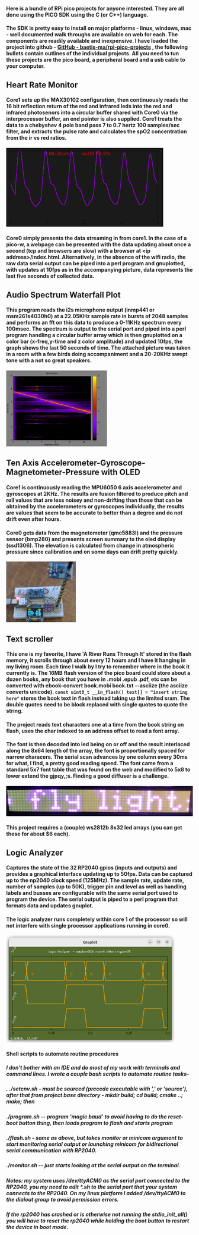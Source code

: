#### Here is a bundle of RPi pico projects for anyone interested. They are all done using the PICO SDK using the C (or C++) language.

#### The SDK is pretty easy to install on major platforms - linux, windows, mac - well documented walk throughs are available on web for each. The components are readily available and inexpensive. I have loaded the project into github - [GitHub - baetis-ma/rpi-pico-projects](https://github.com/baetis-ma/rpi-pico-projects/tree/master) , the following bullets contain outlines of the individual projects. All you need to tun these projects are the pico board, a peripheral board and a usb cable to your computer.

## Heart Rate Monitor

#### Core1 sets up the MAX30102 configuration, then continuously reads the 16 bit reflection return of the red and infrared leds into the red and infrared photosenors into a circular buffer shared with Core0 via the interprocessor buffer, an end pointer is also supplied. Core1 treats the data to a chebyshev 4 pole band pass 7 to 0.7 hertz 100 samples/sec filter, and extracts the pulse rate and calculates the spO2 concentration from the ir vs red ratios.

<img title="" src="https://github.com/baetis-ma/rpi-pico-projects/blob/master/markdown/heart.png?raw=true" alt="" height="" width="424" data-align="center">

#### Core0 simply presents the data streaming in from core1. In the case of a pico-w, a webpage can be presented with the data updating about once a second (tcp and browsers are slow) with a browser at \<ip address\>/index.html. Alternatively, in the absence of the wifi radio, the raw data serial output can be piped into a perl program and gnuplotted, with updates at 10fps as in the accompanying picture, data represents the last five seconds of collected data.

## Audio Spectrum Waterfall Plot

#### This program reads the i2s microphone output (inmp441 or msm261s4030h0) at a 22.05KHz sample rate in bursts of 2048 samples and performs an fft on this data to produce a 0-11KHz spectrum every 100msec. The spectrum is output to the serial port and piped into a perl program handling a circular buffer array which is then gnuplotted on a color bar (x-freq,y-time and z color amplitude) and updated 10fps, the graph shows the last 50 seconds of time. The attached picture was taken in a room with a few birds doing accompaniment and a 20-20KHz swept tone with a not so great speakers.

<img title="" src="https://github.com/baetis-ma/rpi-pico-projects/blob/master/markdown/spectrum.png?raw=true" alt="" height="" width="272" data-align="center">

## Ten Axis Accelerometer-Gyroscope-Magnetometer-Pressure with OLED

#### Core1 is continuously reading the MPU6050 6 axis accelerometer and gyroscopes at 2KHz. The results are fusion filtered to produce pitch and roll values that are less noisey and non-drifting than those that can be obtained by the accelerometers or gyroscopes individually, the results are values that seem to be accurate to better than a degree and do not drift even after hours.

#### Core0 gets data from the magnetometer (qmc5883l) and the pressure sensor (bmp280) and presents screen summary to the oled display (ssd1306). The elevation is calculated from change in atmospheric pressure since calibration and on some days can drift pretty quickly.

<img title="" src="https://github.com/baetis-ma/rpi-pico-projects/blob/master/markdown/imu.jpg?raw=true" alt="" width="188" data-align="center">

## Text scroller

#### This one is my favorite, I have 'A River Runs Through It' stored in the flash memory, it scrolls through about every 12 hours and I have it hanging in my living room. Each time I walk by I try to remember where in the book it currently is. The 16MB flash version of the pico board could store about a dozen books, any book that you have in .mobi .epub .pdf, etc can be converted with ebook-convert book.mobi book.txt --asciize (the asciize converts unicode). `const uint8_t __in_flash() text[] = "insert string here"` stores the book text in flash instead taking up the limited sram. The double quotes need to be block replaced with single quotes to quote the string.

#### The project reads text characters one at a time from the book string on flash, uses the char indexed to an address offset to read a font array.

#### The font is then decoded into led being on or off and the result interlaced along the 8x64 length of the array, the font is proportionally spaced for narrow characers. The serial scan advances by one column every 30ms for what, I find, a pretty good reading speed. The font came from a standard 5x7 font table that was found on the web and modified to 5x8 to lower extend the gjpqy,;s. Finding a good diffuser is a challenge.

![](https://github.com/baetis-ma/rpi-pico-projects/blob/master/markdown/scroll.jpg?raw=true)

#### This project requires a (couple) ws2812b 8x32 led arrays (you can get these for about $6 each).

## Logic Analyzer

#### Captures the state of the 32 RP2040 gpios (inputs and outputs) and provides a graphical interface updating up to 50fps. Data can be captured up to the np2040 clock speed (125MHz). The sample rate, update rate, number of samples (up to 50K), trigger pin and level as well as handling labels and busses are configurable with the same serial port used to program the device. The serial output is piped to a perl program that formats data and updates gnuplot.

#### The logic analyzer runs completely within core 1 of the processor so will not interfere with single processor applications running in core0.

<img title="" src="https://github.com/baetis-ma/rpi-pico-projects/blob/master/markdown/la.png?raw=true" alt="" width="454" data-align="center">

#### Shell scripts to automate routine procedures

##### I don't bother with an IDE and do most of my work with terminals and command lines. I wrote a couple bash scripts to automate routine tasks-

##### . ./setenv.sh - must be sourced (precede executable with ',' or 'source'), after that from project base directory - mkdir build; cd build; cmake ..; make; then

##### ./program.sh -- program 'magic baud' to avoid having to do the reset-boot button thing, then loads program to flash and starts program

##### ./flash.sh - same as above, but takes monitor or minicom argument to start monitoring serial output or launching minicom for bidirectional serial communication with RP2040.

##### ./monitor.sh -- just starts looking at the serial output on the terminal.

##### Notes: my system uses /dev/ttyACM0 as the serial port connected to the RP2040, you my need to edit \*.sh to the serial port that your system connects to the RP2040. On my linux platform I added /dev/ttyACM0 to the dialout group to avoid permission errors.

##### If the rp2040 has crashed or is otherwise not running the stdio\_init\_all() you will have to reset the rp2040 while holding the boot button to restart the device in boot mode.
